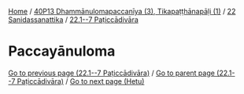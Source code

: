 
[Home](/) / [40P13 Dhammānulomapaccanīya (3), Tikapaṭṭhānapāḷi (1)](../../../40P13.md) / [22 Sanidassanattika](../../22.md) / [22.1--7 Paṭiccādivāra](../22.1--7.md)

# Paccayānuloma


[Go to previous page (22.1--7 Paṭiccādivāra)](../22.1--7.md) / [Go to parent page (22.1--7 Paṭiccādivāra)](../22.1--7.md) / [Go to next page (Hetu)](Paccayanuloma/Hetu.md)


